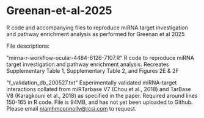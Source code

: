 # Greenan-et-al-2025
R code and accompanying files to reproduce miRNA target investigation and pathway enrichment analysis as performed for Greenan et al 2025

File descriptions:

"mirna-r-workflow-ocular-4484-6126-7107.R" R code to reproduce miRNA target investigation and pathway enrichment analysis. Recreates Supplementary Table 1, Supplementary Table 2, and Figures 2E & 2F

"f_validation_db_200527.txt" Experimentally validated miRNA-target interactions collated from miRTarbase V7 (Chou et al., 2018) and TarBase V8 (Karagkouni et al., 2018) as specified in the paper. Required around lines 150-165 in R code. File is 94MB, and has not yet been uploaded to Github. Please email niamhmconnolly@rcsi.com to request.
